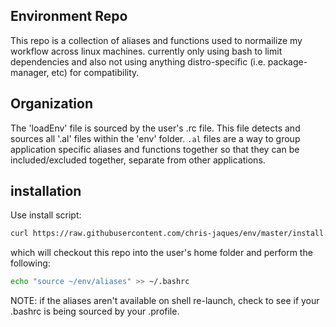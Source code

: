 
## Environment Repo

This repo is a collection of aliases and functions used to normailize my workflow across linux machines. currently only using bash to limit dependencies and also not using anything distro-specific (i.e. package-manager, etc) for compatibility.  

## Organization

The 'loadEnv' file is sourced by the user's .rc file. This file detects and sources all '.al' files within the 'env' folder. `.al` files are a way to group application specific aliases and functions together so that they can be included/excluded together, separate from other applications.

## installation

Use install script:

```sh
curl https://raw.githubusercontent.com/chris-jaques/env/master/install.sh | sh
```

which will checkout this repo into the user's home folder and perform the following:

```sh
echo "source ~/env/aliases" >> ~/.bashrc
```

NOTE: if the aliases aren't available on shell re-launch, check to see if your .bashrc is being sourced by your .profile.
